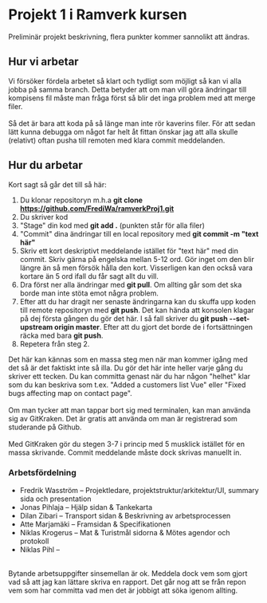 # Projekt 1 i Ramverk kursen
Preliminär projekt beskrivning, flera punkter kommer sannolikt att ändras.

## Hur vi arbetar
Vi försöker fördela arbetet så klart och tydligt som möjligt så kan vi alla jobba på samma branch. Detta betyder att om man vill göra ändringar till kompisens fil måste man fråga först så blir det inga problem med att merge filer.<br>
<br>
Så det är bara att koda på så länge man inte rör kaverins filer. För att sedan lätt kunna debugga om något far helt åt fittan önskar jag att alla skulle (relativt) oftan pusha till remoten med klara commit meddelanden.

## Hur du arbetar
Kort sagt så går det till så här:<br>
1. Du klonar repositoryn m.h.a **git clone https://github.com/FrediWa/ramverkProj1.git**
2. Du skriver kod
3. "Stage" din kod med **git add .** (punkten står för alla filer)
4. "Commit" dina ändringar till en local repository med **git commit -m "text här"**
5. Skriv ett kort deskriptivt meddelande istället för "text här" med din commit. Skriv gärna på engelska mellan 5-12 ord. Gör inget om den blir längre än så men försök hålla den kort. Visserligen kan den också vara kortare än 5 ord ifall du får sagt allt du vill.
6. Dra först ner alla ändringar med **git pull**. Om allting går som det ska borde man inte stöta emot några problem.
7. Efter att du har dragit ner senaste ändringarna kan du skuffa upp koden till remote repositoryn med **git push**. Det kan hända att konsolen klagar på dej första gången du gör det här. I så fall skriver du **git push --set-upstream origin master**. Efter att du gjort det borde de i fortsättningen räcka med bara **git push**.
8. Repetera från steg 2.

Det här kan kännas som en massa steg men när man kommer igång med det så är det faktiskt inte så illa. Du gör det här inte heller varje gång du skriver ett tecken. Du kan committa genast när du har någon "helhet" klar som du kan beskriva som t.ex. "Added a customers list Vue" eller "Fixed bugs affecting map on contact page".<br>
<br>
Om man tycker att man tappar bort sig med terminalen, kan man använda sig av GitKraken. Det är gratis att använda om man är registrerad som studerande på Github.<br>
<br>
Med GitKraken gör du stegen 3-7 i princip med 5 musklick istället för en massa skrivande. Commit meddelande måste dock skrivas manuellt in.
### Arbetsfördelning
- Fredrik Wasström – Projektledare, projektstruktur/arkitektur/UI, summary sida och presentation
- Jonas Pihlaja – Hjälp sidan & Tankekarta
- Dilan Zibari – Transport sidan & Beskrivning av arbetsprocessen
- Atte Marjamäki – Framsidan & Specifikationen
- Niklas Krogerus – Mat & Turistmål sidorna & Mötes agendor och protokoll
- Niklas Pihl – 
<br>
Bytande arbetsuppgifter sinsemellan är ok. Meddela dock vem som gjort vad så att jag kan lättare skriva en rapport. Det går nog att se från repon vem som har committa vad men det är jobbigt att söka igenom allting.
